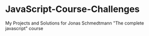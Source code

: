 # JavaScript-Course-Challenges
My Projects and Solutions for Jonas Schmedtmann "The complete javascript" course
